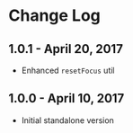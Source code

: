 Change Log
============

1.0.1 - April 20, 2017
----------
* Enhanced `resetFocus` util

1.0.0 - April 10, 2017
----------
* Initial standalone version
